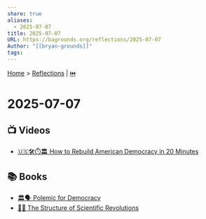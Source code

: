 ```yaml
---
share: true
aliases:
  - 2025-07-07
title: 2025-07-07
URL: https://bagrounds.org/reflections/2025-07-07
Author: "[[bryan-grounds]]"
tags: 
---
```

[Home](../index.md) > [Reflections](./index.md) | [⏮️](./2025-07-06.md)  
# 2025-07-07  
## 📺 Videos  
- [🇺🇸🛠️⏱️🏛️ How to Rebuild American Democracy in 20 Minutes](../videos/how-to-rebuild-american-democracy-in-20-minutes.md)  
  
## 📚 Books  
- [🏛️🗣️ Polemic for Democracy](../books/polemic-for-democracy.md)  
- [🔬🔄 The Structure of Scientific Revolutions](../books/the-structure-of-scientific-revolutions.md)